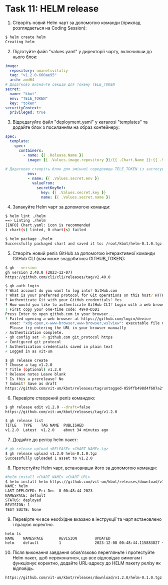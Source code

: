 # Task 11: HELM release

1. Створіть новий Helm чарт за допомогою команди (приклад розглядається на Coding Session):

```sh
$ helm create helm
Creating helm
```

2. Підготуйте файл "values.yaml" у директорії чарту, включивши до нього блок:

```yaml
image:
  repository: umanetsvitaliy
  tag: "v1.2.0-660ae95"
  arch: amd64
# Додатково визначте секцію для токену TELE_TOKEN
secret:
  name: "kbot"
  env: "TELE_TOKEN"
  key: "token"
securityContext:
  privileged: true
```
  
3. Відредагуйте файл "deployment.yaml" у каталозі "templates" та додайте блок з посиланням на образ контейнеру:

```yaml
spec:
  template:
    spec:
      containers:
        - name: {{ .Release.Name }}
          image: {{ .Values.image.repository }}/{{ .Chart.Name }}:{{ .Values.image.tag }}-{{ .Values.image.arch | default "amd64"}}
  
# Додатково створіть блок для змінної середовища TELE_TOKEN із застосуванням Kubernetes secret
          env:
          - name: {{ .Values.secret.env }}
            valueFrom:
              secretKeyRef:
                key: {{ .Values.secret.key }}
                name: {{ .Values.secret.name }}
```
4. Запакуйте Helm чарт за допомогою команди:

```sh
$ helm lint ./helm
==> Linting ./helm
[INFO] Chart.yaml: icon is recommended
1 chart(s) linted, 0 chart(s) failed

$ helm package ./helm
Successfully packaged chart and saved it to: /root/kbot/helm-0.1.0.tgz
```
  
5. Створіть новий реліз GitHub за допомогою інтерактивної команди GitHub CLI (вам може знадобитися GITHUB_TOKEN):
```sh
$ gh --version
gh version 2.40.0 (2023-12-07)
https://github.com/cli/cli/releases/tag/v2.40.0

$ gh auth login  
? What account do you want to log into? GitHub.com
? What is your preferred protocol for Git operations on this host? HTTPS
? Authenticate Git with your GitHub credentials? Yes
? How would you like to authenticate GitHub CLI? Login with a web browser
! First copy your one-time code: 49F0-D5D1
Press Enter to open github.com in your browser... 
! Failed opening a web browser at https://github.com/login/device
  exec: "xdg-open,x-www-browser,www-browser,wslview": executable file not found in $PATH
  Please try entering the URL in your browser manually
✓ Authentication complete.
- gh config set -h github.com git_protocol https
✓ Configured git protocol
! Authentication credentials saved in plain text
✓ Logged in as vit-um

$ gh release create
? Choose a tag v1.2.0
? Title (optional) v1.2.0
? Release notes Leave blank
? Is this a prerelease? No
? Submit? Save as draft
https://github.com/vit-um/kbot/releases/tag/untagged-059ffb498d4f607a2f69
```
  
6. Перевірте створений реліз командою:
```sh
$ gh release edit v1.2.0 --draft=false
https://github.com/vit-um/kbot/releases/tag/v1.2.0

$ gh release list
TITLE   TYPE    TAG NAME  PUBLISHED           
v1.2.0  Latest  v1.2.0    about 34 minutes ago
```

7. Додайте до релізу helm пакет:
```sh
# gh release upload <RELEASE> <CHART_NAME>.tgz
$ gh release upload v1.2.0 helm-0.1.0.tgz
Successfully uploaded 1 asset to v1.2.0
```

8. Протестуйте Helm чарт, встановивши його за допомогою команди:
```sh
#helm install <CHART_NAME> <CHART_URL>
$ helm install helm https://github.com/vit-um/kbot/releases/download/v1.2.0/helm-0.1.0.tgz
NAME: helm
LAST DEPLOYED: Fri Dec  8 00:48:44 2023
NAMESPACE: default
STATUS: deployed
REVISION: 1
TEST SUITE: None
```  

9. Перевірте чи все необхідне вказано в інструкції та чарт встановлено і працює коректно.

```sh
helm ls
NAME    NAMESPACE       REVISION        UPDATED                                 STATUS          CHART           APP VERSION
helm    default         1               2023-12-08 00:48:44.115883827 +0200 EET deployed        helm-0.1.0      1.16.0     

```

10. Після виконання завдання обов'язково перегляньте і протестуйте Helm пакет, щоб переконатися, що все відповідає вимогам і функціонує коректно, додайте URL-адресу до HELM пакету релізу як відповідь.  
```
https://github.com/vit-um/kbot/releases/download/v1.2.0/helm-0.1.0.tgz
```
